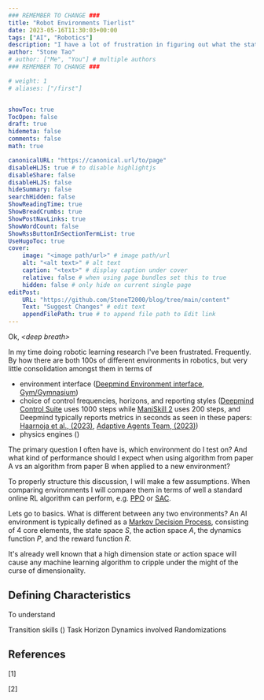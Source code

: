 ```yaml
---
### REMEMBER TO CHANGE ###
title: "Robot Environments Tierlist"
date: 2023-05-16T11:30:03+00:00
tags: ["AI", "Robotics"]
description: "I have a lot of frustration in figuring out what the state of the art is for a particular environment and what environments should be tested on and why certain methods do well on one complicated looking environment but poorly on supposedly easy looking environments. To address that, I talk about the various characteristics of robotics environments and construct a robotics environments tierlist off of that."
author: "Stone Tao"
# author: ["Me", "You"] # multiple authors
### REMEMBER TO CHANGE ###

# weight: 1
# aliases: ["/first"]


showToc: true
TocOpen: false
draft: true
hidemeta: false
comments: false
math: true

canonicalURL: "https://canonical.url/to/page"
disableHLJS: true # to disable highlightjs
disableShare: false
disableHLJS: false
hideSummary: false
searchHidden: false
ShowReadingTime: true
ShowBreadCrumbs: true
ShowPostNavLinks: true
ShowWordCount: false
ShowRssButtonInSectionTermList: true
UseHugoToc: true
cover:
    image: "<image path/url>" # image path/url
    alt: "<alt text>" # alt text
    caption: "<text>" # display caption under cover
    relative: false # when using page bundles set this to true
    hidden: false # only hide on current single page
editPost:
    URL: "https://github.com/StoneT2000/blog/tree/main/content"
    Text: "Suggest Changes" # edit text
    appendFilePath: true # to append file path to Edit link
---
```


Ok, *\<deep breath\>*

In my time doing robotic learning research I've been frustrated. Frequently. By how there are both 100s of different environments in robotics, but very little consolidation amongst them in terms of 

- environment interface ([Deepmind Environment interface](https://github.com/deepmind/dm_env), [Gym/Gymnasium](https://github.com/Farama-Foundation/Gymnasium))
- choice of control frequencies, horizons, and reporting styles ([Deepmind Control Suite](https://github.com/deepmind/dm_control) uses 1000 steps while [ManiSkill 2](https://github.com/haosulab/ManiSkill2) uses 200 steps, and Deepmind typically reports metrics in seconds as seen in these papers: [Haarnoja et al., (2023)](https://arxiv.org/abs/2304.13653), [Adaptive Agents Team, (2023)](https://arxiv.org/abs/2301.07608))
- physics engines ()

The primary question I often have is, which environment do I test on? And what kind of performance should I expect when using algorithm from paper A vs an algorithm from paper B when applied to a new environment?

To properly structure this discussion, I will make a few assumptions. When comparing environments I will compare them in terms of well a standard online RL algorithm can perform, e.g. [PPO]() or [SAC]().


Lets go to basics. What is different between any two environments? An AI environment is typically defined as a [Markov Decision Process](https://en.wikipedia.org/wiki/Markov_decision_process), consisting of 4 core elements, the state space $S$, the action space $A$, the dynamics function $P$, and the reward function $R$.

It's already well known that a high dimension state or action space will cause any machine learning algorithm to cripple under the might of the curse of dimensionality.

## Defining Characteristics

To understand 


Transition skills ()
Task Horizon
Dynamics involved
Randomizations

## References

[1] 

[2] 
